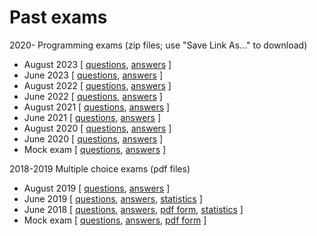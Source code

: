 # Past exams

2020- Programming  exams (zip files; use "Save Link As..." to download)

* August 2023 [
  [questions](exams/ipsa23r.zip),
  [answers](exams/ipsa23r-answers.zip) ]
* June 2023 [
  [questions](exams/ipsa23.zip),
  [answers](exams/ipsa23answers.zip) ]
* August 2022 [
  [questions](exams/ipsa22r.zip),
  [answers](exams/ipsa22r-answers.zip) ]
* June 2022 [
  [questions](exams/ipsa22.zip),
  [answers](exams/ipsa22answers.zip) ]
* August 2021 [
  [questions](exams/ipsa21r.zip),
  [answers](exams/ipsa21r-answers.zip) ]
* June 2021 [
  [questions](exams/ipsa21.zip),
  [answers](exams/ipsa21answers.zip) ]
* August 2020 [
  [questions](exams/ipsa20r.zip),
  [answers](exams/ipsa20r-answers.zip) ]
* June 2020 [
  [questions](exams/ipsa20.zip),
  [answers](exams/ipsa20answers.zip) ]
* Mock exam [
  [questions](exams/ipsa20mock.zip),
  [answers](exams/ipsa20mock-answers.zip) ]

2018-2019 Multiple choice exams (pdf files)

* August 2019 [
  [questions](http://cs.au.dk/~gerth/share/exams/ipsa19r.pdf),
  [answers](http://cs.au.dk/~gerth/share/exams/ipsa19r-answers.pdf) ]
* June 2019 [
  [questions](http://cs.au.dk/~gerth/share/exams/ipsa19.pdf),
  [answers](http://cs.au.dk/~gerth/share/exams/ipsa19answers.pdf),
  [statistics](http://cs.au.dk/~gerth/share/exams/ipsa19statistics.pdf) ]
* June 2018 [
  [questions](http://cs.au.dk/~gerth/share/exams/ipsa18.pdf),
  [answers](http://cs.au.dk/~gerth/share/exams/ipsa18answers.pdf),
  [pdf form](http://cs.au.dk/~gerth/share/exams/ipsa18pdfform.pdf),
  [statistics](http://cs.au.dk/~gerth/share/exams/ipsa18statistics.pdf) ]
* Mock exam [
  [questions](http://cs.au.dk/~gerth/share/exams/ipsa18mock.pdf),
  [answers](http://cs.au.dk/~gerth/share/exams/ipsa18mock-answers.pdf),
  [pdf form](http://cs.au.dk/~gerth/share/exams/ipsa18mock-pdfform.pdf) ]
